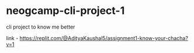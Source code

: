 # neogcamp-cli-project-1
 cli project to know me better


link - https://replit.com/@AdityaKaushal5/assignment1-know-your-chacha?v=1
